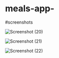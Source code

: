 # meals-app-

#screenshots


![Screenshot (20)](https://github.com/Ankitapathak263/meals-app-/assets/73652228/e3b7eace-3628-47c2-80ea-cdff5acdbef9)

![Screenshot (21)](https://github.com/Ankitapathak263/meals-app-/assets/73652228/bf25b475-fcde-4bbd-a538-83c46c19bac9)

![Screenshot (22)](https://github.com/Ankitapathak263/meals-app-/assets/73652228/0303adbc-e8ca-4a81-9dc8-5bd2330e2eea)
